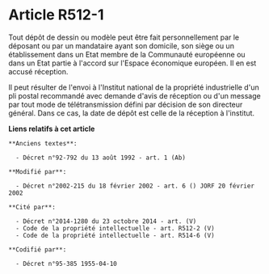 # Article R512-1

Tout dépôt de dessin ou modèle peut être fait personnellement par le déposant ou par un mandataire ayant son domicile, son
siège ou un établissement dans un Etat membre de la Communauté européenne ou dans un Etat partie à l'accord sur l'Espace
économique européen. Il en est accusé réception.

Il peut résulter de l'envoi à l'Institut national de la propriété industrielle d'un pli postal recommandé avec demande d'avis
de réception ou d'un message par tout mode de télétransmission défini par décision de son directeur général. Dans ce cas, la
date de dépôt est celle de la réception à l'institut.

**Liens relatifs à cet article**

	**Anciens textes**:

	  - Décret n°92-792 du 13 août 1992 - art. 1 (Ab)

	**Modifié par**:

	  - Décret n°2002-215 du 18 février 2002 - art. 6 () JORF 20 février 2002

	**Cité par**:

	  - Décret n°2014-1280 du 23 octobre 2014 - art. (V)
	  - Code de la propriété intellectuelle - art. R512-2 (V)
	  - Code de la propriété intellectuelle - art. R514-6 (V)

	**Codifié par**:

	  - Décret n°95-385 1955-04-10
